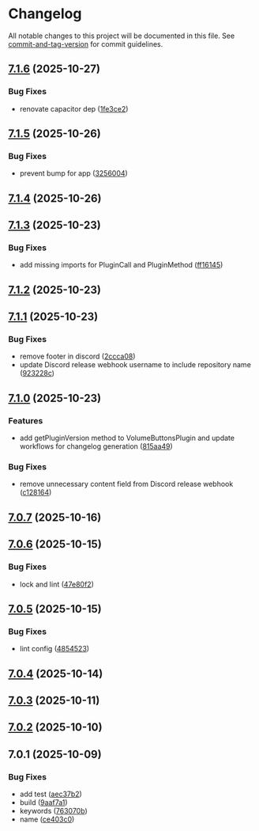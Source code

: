 # Changelog

All notable changes to this project will be documented in this file. See [commit-and-tag-version](https://github.com/absolute-version/commit-and-tag-version) for commit guidelines.

## [7.1.6](https://github.com/Cap-go/capacitor-volume-buttons/compare/7.1.5...7.1.6) (2025-10-27)


### Bug Fixes

* renovate capacitor dep ([1fe3ce2](https://github.com/Cap-go/capacitor-volume-buttons/commit/1fe3ce26dd4166938a9e0851b377dd7b604b9840))

## [7.1.5](https://github.com/Cap-go/capacitor-volume-buttons/compare/7.1.4...7.1.5) (2025-10-26)


### Bug Fixes

* prevent bump for app ([3256004](https://github.com/Cap-go/capacitor-volume-buttons/commit/3256004fd65de32f92760759d8369529f9d8fb30))

## [7.1.4](https://github.com/Cap-go/capacitor-volume-buttons/compare/7.1.3...7.1.4) (2025-10-26)

## [7.1.3](https://github.com/Cap-go/capacitor-volume-buttons/compare/7.1.2...7.1.3) (2025-10-23)


### Bug Fixes

* add missing imports for PluginCall and PluginMethod ([ff16145](https://github.com/Cap-go/capacitor-volume-buttons/commit/ff16145c8e5699f84bdf2e9ce7d2f879b9947878))

## [7.1.2](https://github.com/Cap-go/capacitor-volume-buttons/compare/7.1.1...7.1.2) (2025-10-23)

## [7.1.1](https://github.com/Cap-go/capacitor-volume-buttons/compare/7.1.0...7.1.1) (2025-10-23)


### Bug Fixes

* remove footer in discord ([2ccca08](https://github.com/Cap-go/capacitor-volume-buttons/commit/2ccca083954b8f02cb5d3cb2dc1469a5d1d701d3))
* update Discord release webhook username to include repository name ([923228c](https://github.com/Cap-go/capacitor-volume-buttons/commit/923228c02537a6b1f43e812bf295695a6c3b3b7f))

## [7.1.0](https://github.com/Cap-go/capacitor-volume-buttons/compare/7.0.7...7.1.0) (2025-10-23)


### Features

* add getPluginVersion method to VolumeButtonsPlugin and update workflows for changelog generation ([815aa49](https://github.com/Cap-go/capacitor-volume-buttons/commit/815aa49ebae39fb4755f20a663e2841ee079cbb9))


### Bug Fixes

* remove unnecessary content field from Discord release webhook ([c128164](https://github.com/Cap-go/capacitor-volume-buttons/commit/c128164618b780588aa5ead605dc82d1f8c5ce8e))

## [7.0.7](https://github.com/Cap-go/capacitor-volume-buttons/compare/7.0.6...7.0.7) (2025-10-16)

## [7.0.6](https://github.com/Cap-go/capacitor-volume-buttons/compare/7.0.5...7.0.6) (2025-10-15)


### Bug Fixes

* lock and lint ([47e80f2](https://github.com/Cap-go/capacitor-volume-buttons/commit/47e80f218a05fc09179ff74aaf954c1a31c77a29))

## [7.0.5](https://github.com/Cap-go/capacitor-volume-buttons/compare/7.0.4...7.0.5) (2025-10-15)


### Bug Fixes

* lint config ([4854523](https://github.com/Cap-go/capacitor-volume-buttons/commit/48545237bd061dec95485c060dee1775214f14f2))

## [7.0.4](https://github.com/Cap-go/capacitor-volume-buttons/compare/7.0.3...7.0.4) (2025-10-14)

## [7.0.3](https://github.com/Cap-go/capacitor-volume-buttons/compare/7.0.2...7.0.3) (2025-10-11)

## [7.0.2](https://github.com/Cap-go/capacitor-volume-buttons/compare/7.0.1...7.0.2) (2025-10-10)

## 7.0.1 (2025-10-09)


### Bug Fixes

* add test ([aec37b2](https://github.com/Cap-go/capacitor-volume-buttons/commit/aec37b2801b74c794dbe43694dcaebcbcf7d6e2b))
* build ([9aaf7a1](https://github.com/Cap-go/capacitor-volume-buttons/commit/9aaf7a1d8ba9b4c753a3c1352a21d404448398f3))
* keywords ([763070b](https://github.com/Cap-go/capacitor-volume-buttons/commit/763070b6745208dac06a941e0065e9012aa77ffd))
* name ([ce403c0](https://github.com/Cap-go/capacitor-volume-buttons/commit/ce403c03b79ccfc34687e7a57b951f65a32b82ca))
